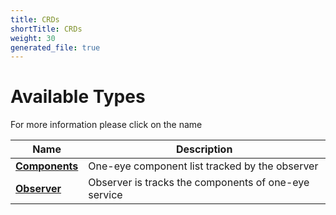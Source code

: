 ```yaml
---
title: CRDs
shortTitle: CRDs
weight: 30
generated_file: true
---
```

# Available Types

For more information please click on the name
<center>

| Name | Description |
|---|---|
| **[Components](components)** | One-eye component list tracked by the observer |
| **[Observer](oneeye_types)** | Observer is tracks the components of one-eye service |
</center>

